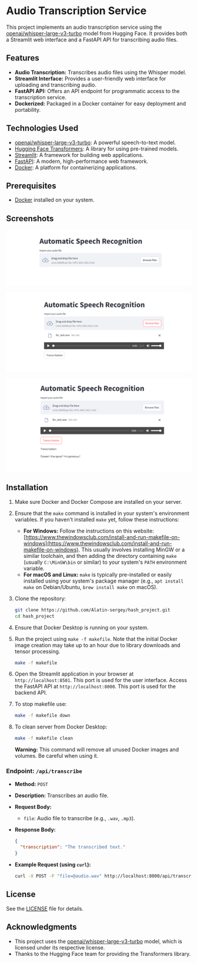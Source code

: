# Audio Transcription Service

This project implements an audio transcription service using the [openai/whisper-large-v3-turbo](https://huggingface.co/openai/whisper-large-v3-turbo) model from Hugging Face. It provides both a Streamlit web interface and a FastAPI API for transcribing audio files.

## Features

*   **Audio Transcription:** Transcribes audio files using the Whisper model.
*   **Streamlit Interface:** Provides a user-friendly web interface for uploading and transcribing audio.
*   **FastAPI API:** Offers an API endpoint for programmatic access to the transcription service.
*   **Dockerized:** Packaged in a Docker container for easy deployment and portability.

## Technologies Used

*   [openai/whisper-large-v3-turbo](https://huggingface.co/openai/whisper-large-v3-turbo): A powerful speech-to-text model.
*   [Hugging Face Transformers](https://huggingface.co/transformers/): A library for using pre-trained models.
*   [Streamlit](https://streamlit.io/): A framework for building web applications.
*   [FastAPI](https://fastapi.tiangolo.com/): A modern, high-performance web framework.
*   [Docker](https://www.docker.com/): A platform for containerizing applications.

## Prerequisites

*   [Docker](https://docs.docker.com/get-docker/) installed on your system.

## Screenshots

![Screenshot: intarface](pictures/interface.png)

![Screenshot: div Hashing](pictures/import_audio.png)

![Screenshot: List of Hash Functions](pictures/transcribation.png)

## Installation

1.  Make sure Docker and Docker Compose are installed on your server.

2.  Ensure that the `make` command is installed in your system's environment variables.  If you haven't installed `make` yet, follow these instructions:

    *   **For Windows:** Follow the instructions on this website: [https://www.thewindowsclub.com/install-and-run-makefile-on-windows](https://www.thewindowsclub.com/install-and-run-makefile-on-windows).  This usually involves installing MinGW or a similar toolchain, and then adding the directory containing `make` (usually `C:\MinGW\bin` or similar) to your system's `PATH` environment variable.
    *   **For macOS and Linux:** `make` is typically pre-installed or easily installed using your system's package manager (e.g., `apt install make` on Debian/Ubuntu, `brew install make` on macOS).

2.  Clone the repository:

    ```bash
    git clone https://github.com/Alatin-sergey/hash_project.git
    cd hash_project
    ```

3. Ensure that Docker Desktop is running on your system. 

4.  Run the project using `make -f makefile`. Note that the initial Docker image creation may take up to an hour due to library downloads and tensor processing.

    ```bash
    make -f makefile
    ```

5.  Open the Streamlit application in your browser at `http://localhost:8501`. This port is used for the user interface.
    Access the FastAPI API at `http://localhost:8000`. This port is used for the backend API.

6. To stop makefile use:

    ```bash
    make -f makefile down
    ```
    

7. To clean server from Docker Desktop:
   
    ```bash
    make -f makefile clean
    ```
    
    **Warning:** This command will remove all unused Docker images and volumes. Be careful when using it.

### Endpoint: `/api/transcribe`

*   **Method:** `POST`
*   **Description:** Transcribes an audio file.
*   **Request Body:**

    *   `file`: Audio file to transcribe (e.g., `.wav`, `.mp3`).

*   **Response Body:**

    ```json
    {
      "transcription": "The transcribed text."
    }
    ```

*   **Example Request (using `curl`):**

    ```bash
    curl -X POST -F "file=@audio.wav" http://localhost:8000/api/transcribe
    ```

## License

See the [LICENSE](LICENSE) file for details.

## Acknowledgments

*   This project uses the [openai/whisper-large-v3-turbo](https://huggingface.co/openai/whisper-large-v3-turbo) model, which is licensed under its respective license.
*   Thanks to the Hugging Face team for providing the Transformers library.